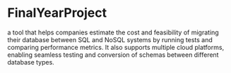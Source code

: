 # FinalYearProject
a tool that helps companies estimate the cost and feasibility of migrating their database between SQL and NoSQL systems by running tests and comparing performance metrics. It also supports multiple cloud platforms, enabling seamless testing and conversion of schemas between different database types.
